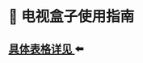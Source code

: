 # 🚩 电视盒子使用指南

## [具体表格详见 ](https://momentous-cupboard-3ac.notion.site/TOP6-ad30827dbfc5413d9e20d2943eb4faa1)⬅️

